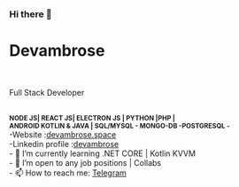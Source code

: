 ### Hi there 👋
<h1>Devambrose</h1><br/>

<p>Full Stack Developer</p><br/>
<b><small>NODE JS| REACT JS| ELECTRON JS | PYTHON |PHP | <br/> ANDROID KOTLIN & JAVA | SQL/MYSQL - MONGO-DB -POSTGRESQL - </small></b><br/>
-Website :<a href='http://itsambrose.space'>devambrose.space</a><br/>
-Linkedin profile :<a href='https://www.linkedin.com/in/ambrose-mwangi/'>devambrose</a><br/>
- 🌱 I’m currently learning .NET CORE | Kotlin KVVM<br/>
- 👯 I’m open to any job positions | Collabs<br/>
- 📫 How to reach me: <a href='https://t.me/Ambuh'>Telegram</a><br/>
